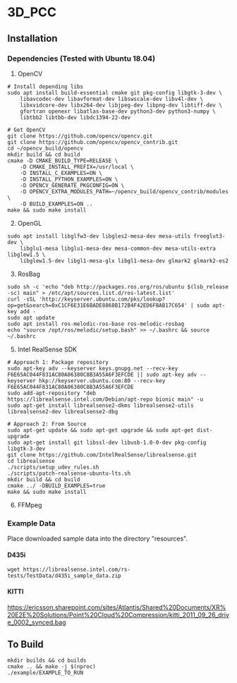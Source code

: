 # 3D_PCC

## Installation
### Dependencies (Tested with Ubuntu 18.04)
1. OpenCV
```
# Install depending libs
sudo apt install build-essential cmake git pkg-config libgtk-3-dev \
    libavcodec-dev libavformat-dev libswscale-dev libv4l-dev \
    libxvidcore-dev libx264-dev libjpeg-dev libpng-dev libtiff-dev \
    gfortran openexr libatlas-base-dev python3-dev python3-numpy \
    libtbb2 libtbb-dev libdc1394-22-dev

# Get OpenCV
git clone https://github.com/opencv/opencv.git
git clone https://github.com/opencv/opencv_contrib.git
cd ~/opencv_build/opencv
mkdir build && cd build
cmake -D CMAKE_BUILD_TYPE=RELEASE \
    -D CMAKE_INSTALL_PREFIX=/usr/local \
    -D INSTALL_C_EXAMPLES=ON \
    -D INSTALL_PYTHON_EXAMPLES=ON \
    -D OPENCV_GENERATE_PKGCONFIG=ON \
    -D OPENCV_EXTRA_MODULES_PATH=~/opencv_build/opencv_contrib/modules \
    -D BUILD_EXAMPLES=ON ..
make && sudo make install
```

2. OpenGL
```
sudo apt install libglfw3-dev libgles2-mesa-dev mesa-utils freeglut3-dev \
    libglu1-mesa libglu1-mesa-dev mesa-common-dev mesa-utils-extra libglew1.5 \
    libglew1.5-dev libgl1-mesa-glx libgl1-mesa-dev glmark2 glmark2-es2
```

3. RosBag
```
sudo sh -c 'echo "deb http://packages.ros.org/ros/ubuntu $(lsb_release -sc) main" > /etc/apt/sources.list.d/ros-latest.list'
curl -sSL 'http://keyserver.ubuntu.com/pks/lookup?op=get&search=0xC1CF6E31E6BADE8868B172B4F42ED6FBAB17C654' | sudo apt-key add -
sudo apt update
sudo apt install ros-melodic-ros-base ros-melodic-rosbag
echo "source /opt/ros/melodic/setup.bash" >> ~/.bashrc && source ~/.bashrc
```

5. Intel RealSense SDK
```
# Approach 1: Package repository
sudo apt-key adv --keyserver keys.gnupg.net --recv-key F6E65AC044F831AC80A06380C8B3A55A6F3EFCDE || sudo apt-key adv --keyserver hkp://keyserver.ubuntu.com:80 --recv-key F6E65AC044F831AC80A06380C8B3A55A6F3EFCDE
sudo add-apt-repository "deb https://librealsense.intel.com/Debian/apt-repo bionic main" -u
sudo apt-get install librealsense2-dkms librealsense2-utils librealsense2-dev librealsense2-dbg

# Approach 2: From Source
sudo apt-get update && sudo apt-get upgrade && sudo apt-get dist-upgrade
sudo apt-get install git libssl-dev libusb-1.0-0-dev pkg-config libgtk-3-dev
git clone https://github.com/IntelRealSense/librealsense.git
cd librealsense
./scripts/setup_udev_rules.sh
./scripts/patch-realsense-ubuntu-lts.sh
mkdir build && cd build
cmake ../ -DBUILD_EXAMPLES=true
make && sudo make install
```

6. FFMpeg

### Example Data
Place downloaded sample data into the directory "resources".
#### D435i
```
wget https://librealsense.intel.com/rs-tests/TestData/d435i_sample_data.zip
```

#### KITTI
https://ericsson.sharepoint.com/sites/Atlantis/Shared%20Documents/XR%20E2E%20Solutions/Point%20Cloud%20Compression/kitti_2011_09_26_drive_0002_synced.bag

## To Build
```
mkdir builds && cd builds
cmake .. && make -j $(nproc)
./example/EXAMPLE_TO_RUN
```

